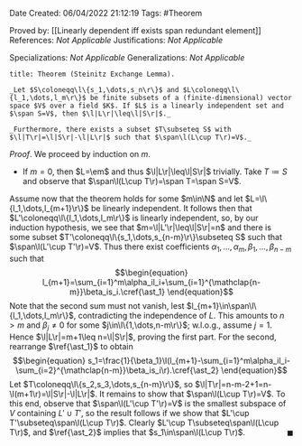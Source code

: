 <div class="topSpace"></div>

Date Created: 06/04/2022 21:12:19
Tags: #Theorem

Proved by: [[Linearly dependent iff exists span redundant element]]
References: _Not Applicable_
Justifications: _Not Applicable_

Specializations: _Not Applicable_
Generalizations: _Not Applicable_

``` ad-Theorem
title: Theorem (Steinitz Exchange Lemma).

_Let $S\coloneqq\l\{s_1,\dots,s_n\r\}$ and $L\coloneqq\l\{l_1,\dots,l_m\r\}$ be finite subsets of a (finite-dimensional) vector space $V$ over a field $K$. If $L$ is a linearly independent set and $\span S=V$, then $\l|L\r|\leq\l|S\r|$._

_Furthermore, there exists a subset $T\subseteq S$ with $\l|T\r|=\l|S\r|-\l|L\r|$ such that $\span\l(L\cup T\r)=V$._

```

_Proof_. We proceed by induction on $m$.
* If $m=0$, then $L=\em$ and thus $\l|L\r|\leq\l|S\r|$ trivially. Take $T\coloneqq S$ and observe that $\span\l(L\cup T\r)=\span T=\span S=V$.

Assume now that the theorem holds for some $m\in\N$ and let $L=\l\{l_1,\dots,l_{m+1}\r\}$ be linearly independent. It follows then that $L'\coloneqq\l\{l_1,\dots,l_m\r\}$ is linearly independent, so, by our induction hypothesis, we see that $m=\l|L'\r|\leq\l|S\r|=n$ and there is some subset $T'\coloneqq\l\{s_1,\dots,s_{n-m}\r\}\subseteq S$ such that $\span\l(L'\cup T'\r)=V$. Thus there exist coefficients $\alpha_1,\dots,\alpha_m,\beta_1,\dots,\beta_{n-m}$ such that
$$\begin{equation}
    l_{m+1}=\sum_{i=1}^m\alpha_il_i+\sum_{i=1}^{\mathclap{n-m}}\beta_is_i.\cref{\ast_1}
\end{equation}$$
Note that the second sum must not vanish, lest $l_{m+1}\in\span\l\{l_1,\dots,l_m\r\}$, contradicting the independence of $L$. This amounts to $n>m$ and $\beta_j\neq0$ for some $j\in\l\{1,\dots,n-m\r\}$; w.l.o.g., assume $j=1$. Hence $\l|L\r|=m+1\leq n=\l|S\r|$, proving the first part. For the second, rearrange $\ref{\ast_1}$ to obtain
$$\begin{equation}
    s_1=\frac{1}{\beta_1}\l(l_{m+1}-\sum_{i=1}^m\alpha_il_i-\sum_{i=2}^{\mathclap{n-m}}\beta_is_i\r).\cref{\ast_2}
\end{equation}$$
Let $T\coloneqq\l\{s_2,s_3,\dots,s_{n-m}\r\}$, so $\l|T\r|=n-m-2+1=n-\l(m+1\r)=\l|S\r|-\l|L\r|$. It remains to show that $\span\l(L\cup T\r)=V$. To this end, observe that $\span\l(L'\cup T'\r)=V$ is the smallest subspace of $V$ containing $L'\cup T'$, so the result follows if we show that $L'\cup T'\subseteq\span\l(L\cup T\r)$. Clearly $L'\cup T\subseteq\span\l(L\cup T\r)$, and $\ref{\ast_2}$ implies that $s_1\in\span\l(L\cup T\r)$.<span style="float:right;">$\blacksquare$</span>
